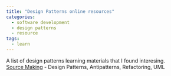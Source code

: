 ```yaml
---
title: "Design Patterns online resources"
categories:
  - software development
  - design patterns
  - resource
tags:
  - learn
---
```

A list of design patterns learning materials that I found interesing.   
[Source Making](https://sourcemaking.com) - Design Patterns, Antipatterns, Refactoring, UML
